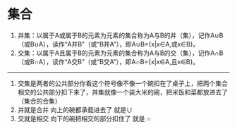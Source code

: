 # 集合

1. 并集：以属于A或属于B的元素为元素的集合称为A与B的并（集），记作A∪B（或B∪A），读作“A并B”（或“B并A”），即A∪B={x|x∈A,或x∈B}。
2. 交集：以属于A且属于B的元素为元素的集合称为A与B的交（集），记作A∩B（或B∩A），读作“A交B”（或“B交A”），即A∩B={x|x∈A,且x∈B}。

---

1. 交集是两者的公共部分你看这个符号像不像一个碗扣在了桌子上，把两个集合相交的公共部分扣下来了，并集就像一个装大米的碗，把米饭和菜都放进去了（集合的合集）
2. 并就是合并 向上的碗都承载进去了 就是∪
3. 交就是相交 向下的碗把相交的部分扣住了 就是 ∩

